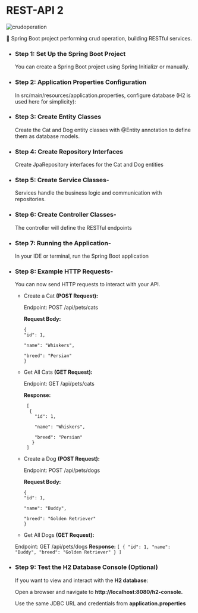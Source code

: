 # REST-API 2
![crudoperation](https://img.shields.io/badge/crud_operation-2F3134?style=for-the-badge&logo=crud_operation&logoColor=white)

 🔸 Spring Boot project performing crud operation, building RESTful services.

- ### Step 1: Set Up the Spring Boot Project
 
  You can create a Spring Boot project using Spring Initializr or manually.
  
- ### Step 2: Application Properties Configuration
  
  In src/main/resources/application.properties, configure database (H2 is used here for simplicity):
  
- ### Step 3: Create Entity Classes
  
  Create the Cat and Dog entity classes with @Entity annotation to define them as database models.
  
- ### Step 4: Create Repository Interfaces
  
  Create JpaRepository interfaces for the Cat and Dog entities
  
- ### Step 5: Create Service Classes-

  Services handle the business logic and communication with repositories.

- ### Step 6: Create Controller Classes-
  
  The controller will define the RESTful endpoints
  
- ### Step 7: Running the Application-
  
  In your IDE or terminal, run the Spring Boot application 

- ### Step 8: Example HTTP Requests-
  
  You can now send HTTP requests to interact with your API.
  
   - Create a Cat **(POST Request):**
  
     Endpoint: POST /api/pets/cats

     **Request Body:**
        ```
        {
        "id": 1,
     
        "name": "Whiskers",
     
        "breed": "Persian"
        }
        ```
  
  - Get All Cats **(GET Request):**
    
     Endpoint: GET /api/pets/cats
    
     **Response:**
      ```
       [
        {
          "id": 1,
    
          "name": "Whiskers",
    
          "breed": "Persian"
         }
       ]
     ```
   - Create a Dog **(POST Request):**
     
     Endpoint: POST /api/pets/dogs

     **Request Body:**
      ```
      {
      "id": 1,
     
      "name": "Buddy",
     
      "breed": "Golden Retriever"
     }
      ```

    
   - Get All Dogs **(GET Request):**
    
    Endpoint: GET /api/pets/dogs
      **Response:**
         ```
            [
            {
              "id": 1,
              "name": "Buddy",
              "breed": "Golden Retriever"
            }
          ]
          ```
- ### Step 9: Test the H2 Database Console (Optional)
  
   If you want to view and interact with the **H2 database**:

   Open a browser and navigate to **http://localhost:8080/h2-console.**

   Use the same JDBC URL and credentials from **application.properties**

